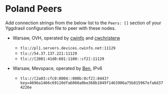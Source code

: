 # Poland Peers

Add connection strings from the below list to the `Peers: []` section of your
Yggdrasil configuration file to peer with these nodes.

* Warsaw, OVH, operated by [cwinfo](https://cwinfo.net) and [cwchristerw](https://christerwaren.fi)
  * `tls://pl1.servers.devices.cwinfo.net:11129`
  * `tls://54.37.137.221:11129`
  * `tls://[2001:41d0:601:1100::cf2]:11129`

* Warsaw, Mevspace, operated by [Ben](https://t.me/msk799rus), IPv6
  * `tls://[2a03:cfc0:8004::000b:0cf2]:8443?key=4696a1466c69110dfa6060a0be368b1049f1463906a75b815967efa6d374226e`
